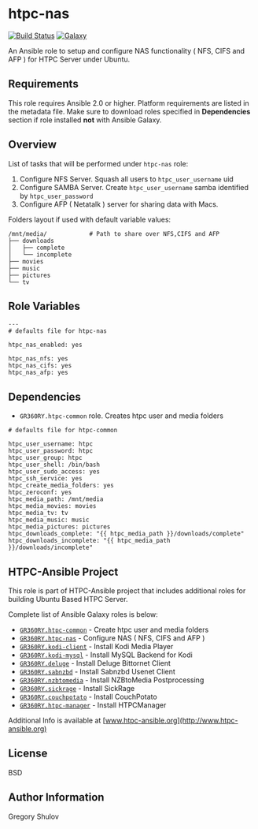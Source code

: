 htpc-nas
===========
[![Build Status](https://travis-ci.org/GR360RY/ansible-role-htpc-common.svg?branch=master)](https://travis-ci.org/GR360RY/ansible-role-htpc-common) [![Galaxy](http://img.shields.io/badge/galaxy-GR360RY.htpc--nas-green.svg?style=flat-square)](https://galaxy.ansible.com/GR360RY/htpc-nas/)

An Ansible role to setup and configure NAS functionality ( NFS, CIFS and AFP ) for HTPC Server under Ubuntu.

Requirements
------------

This role requires Ansible 2.0 or higher. Platform requirements are listed in the metadata file.
Make sure to download roles specified in **Dependencies** section if role installed **not** with Ansible Galaxy.

Overview
--------

List of tasks that will be performed under `htpc-nas` role:

1. Configure NFS Server. Squash all users to `htpc_user_username` uid
2. Configure SAMBA Server. Create `htpc_user_username` samba identified by `htpc_user_password`
3. Configure AFP ( Netatalk ) server for sharing data with Macs.

Folders layout if used with default variable values:

```
/mnt/media/            # Path to share over NFS,CIFS and AFP
├── downloads               
│   ├── complete
│   └── incomplete
├── movies
├── music
├── pictures
└── tv
```

Role Variables
--------------

```
---
# defaults file for htpc-nas

htpc_nas_enabled: yes

htpc_nas_nfs: yes
htpc_nas_cifs: yes
htpc_nas_afp: yes
```

Dependencies
------------

* `GR360RY.htpc-common` role. Creates htpc user and media folders

```
# defaults file for htpc-common

htpc_user_username: htpc
htpc_user_password: htpc
htpc_user_group: htpc
htpc_user_shell: /bin/bash
htpc_user_sudo_access: yes
htpc_ssh_service: yes
htpc_create_media_folders: yes
htpc_zeroconf: yes
htpc_media_path: /mnt/media
htpc_media_movies: movies
htpc_media_tv: tv
htpc_media_music: music
htpc_media_pictures: pictures
htpc_downloads_complete: "{{ htpc_media_path }}/downloads/complete"
htpc_downloads_incomplete: "{{ htpc_media_path }}/downloads/incomplete"
```

HTPC-Ansible Project
--------------------

This role is part of HTPC-Ansible project that includes additional roles for building Ubuntu Based HTPC Server.

Complete list of Ansible Galaxy roles is below:

- [`GR360RY.htpc-common`](https://galaxy.ansible.com/GR360RY/htpc-common) - Create htpc user and media folders
- [`GR360RY.htpc-nas`](https://galaxy.ansible.com/GR360RY/htpc-nas) - Configure NAS ( NFS, CIFS and AFP )
- [`GR360RY.kodi-client`](https://galaxy.ansible.com/GR360RY/kodi-client) - Install Kodi Media Player
- [`GR360RY.kodi-mysql`](https://galaxy.ansible.com/GR360RY/kodi-mysql) - Install MySQL Backend for Kodi
- [`GR360RY.deluge`](https://galaxy.ansible.com/GR360RY/deluge) - Install Deluge Bittornet Client
- [`GR360RY.sabnzbd`](https://galaxy.ansible.com/GR360RY/sabnzbd) - Install Sabnzbd Usenet Client
- [`GR360RY.nzbtomedia`](https://galaxy.ansible.com/GR360RY/nzbtomedia) - Install NZBtoMedia Postprocessing
- [`GR360RY.sickrage`](https://galaxy.ansible.com/GR360RY/sickrage) - Install SickRage
- [`GR360RY.couchpotato`](https://galaxy.ansible.com/GR360RY/couchpotato) - Install CouchPotato
- [`GR360RY.htpc-manager`](https://galaxy.ansible.com/GR360RY/htpc-manager) - Install HTPCManager

Additional Info is available at [www.htpc-ansible.org](http://www.htpc-ansible.org)

License
-------

BSD

Author Information
------------------

Gregory Shulov